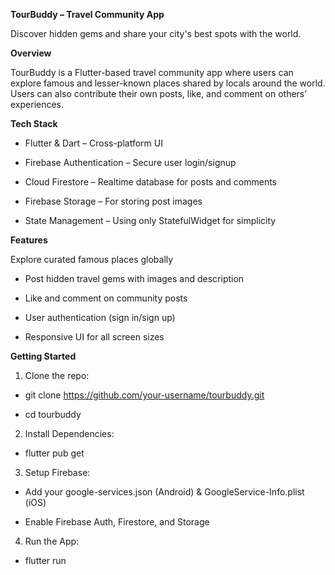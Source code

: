**TourBuddy – Travel Community App**

Discover hidden gems and share your city's best spots with the world.

**Overview**

TourBuddy is a Flutter-based travel community app where users can explore famous and lesser-known places shared by locals around the world. Users can also contribute their own posts, like, and comment on others’ experiences.

**Tech Stack**

- Flutter & Dart – Cross-platform UI

- Firebase Authentication – Secure user login/signup

- Cloud Firestore – Realtime database for posts and comments

- Firebase Storage – For storing post images

- State Management – Using only StatefulWidget for simplicity

**Features**

Explore curated famous places globally

- Post hidden travel gems with images and description

- Like and comment on community posts

- User authentication (sign in/sign up)

- Responsive UI for all screen sizes

**Getting Started**

1) Clone the repo:
  - git clone https://github.com/your-username/tourbuddy.git 

  - cd tourbuddy

2) Install Dependencies:
  - flutter pub get

3) Setup Firebase:
  - Add your google-services.json (Android) & GoogleService-Info.plist (iOS)

  - Enable Firebase Auth, Firestore, and Storage

4) Run the App:
- flutter run
